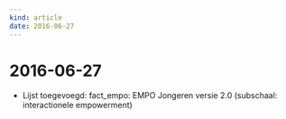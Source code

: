 ```yaml
---
kind: article
date: 2016-06-27
---
```


# 2016-06-27

* Lijst toegevoegd: fact_empo: EMPO Jongeren versie 2.0 (subschaal: interactionele empowerment)

